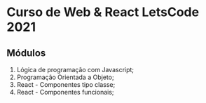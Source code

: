 # Curso de Web & React LetsCode 2021

## Módulos

1. Lógica de programação com Javascript;
2. Programação Orientada a Objeto;
3. React - Componentes tipo classe;
4. React - Componentes funcionais;

